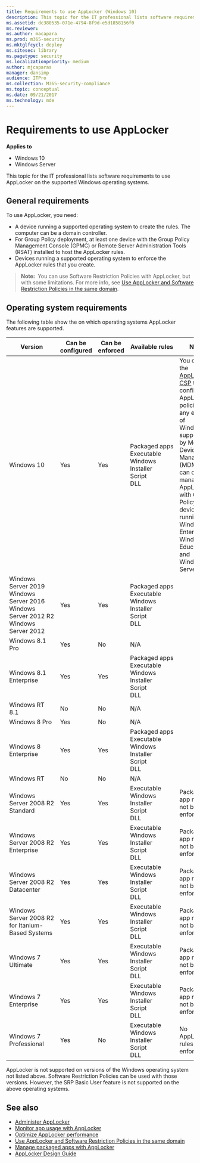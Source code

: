 ```yaml
---
title: Requirements to use AppLocker (Windows 10)
description: This topic for the IT professional lists software requirements to use AppLocker on the supported Windows operating systems.
ms.assetid: dc380535-071e-4794-8f9d-e5d1858156f0
ms.reviewer: 
ms.author: macapara
ms.prod: m365-security
ms.mktglfcycl: deploy
ms.sitesec: library
ms.pagetype: security
ms.localizationpriority: medium
author: mjcaparas
manager: dansimp
audience: ITPro
ms.collection: M365-security-compliance
ms.topic: conceptual
ms.date: 09/21/2017
ms.technology: mde
---
```


# Requirements to use AppLocker

**Applies to**
- Windows 10
- Windows Server

This topic for the IT professional lists software requirements to use AppLocker on the supported Windows operating systems.

## General requirements

To use AppLocker, you need:

-   A device running a supported operating system to create the rules. The computer can be a domain controller.
-   For Group Policy deployment, at least one device with the Group Policy Management Console (GPMC) or Remote Server Administration Tools (RSAT) installed to host the AppLocker rules.
-   Devices running a supported operating system to enforce the AppLocker rules that you create.

>**Note:**  You can use Software Restriction Policies with AppLocker, but with some limitations. For more info, see [Use AppLocker and Software Restriction Policies in the same domain](use-applocker-and-software-restriction-policies-in-the-same-domain.md).
 
## Operating system requirements

The following table show the on which operating systems AppLocker features are supported.

| Version | Can be configured | Can be enforced | Available rules | Notes |
| - | - | - | - | - |
| Windows 10| Yes| Yes| Packaged apps<br/>Executable<br/>Windows Installer<br/>Script<br/>DLL| You can use the [AppLocker CSP](https://msdn.microsoft.com/library/windows/hardware/dn920019.aspx) to configure AppLocker policies on any edition of Windows 10 supported by Mobile Device Management (MDM). You can only manage AppLocker with Group Policy on devices running Windows 10 Enterprise, Windows 10 Education, and Windows Server 2016. |
| Windows Server 2019<br/>Windows Server 2016<br/>Windows Server 2012 R2<br/>Windows Server 2012| Yes| Yes| Packaged apps<br/>Executable<br/>Windows Installer<br/>Script<br/>DLL| |
| Windows 8.1 Pro| Yes| No| N/A||
| Windows 8.1 Enterprise| Yes| Yes| Packaged apps<br/>Executable<br/>Windows Installer<br/>Script<br/>DLL| |
| Windows RT 8.1| No| No| N/A||
| Windows 8 Pro| Yes| No| N/A||
| Windows 8 Enterprise| Yes| Yes| Packaged apps<br/>Executable<br/>Windows Installer<br/>Script<br/>DLL||
| Windows RT| No| No| N/A| |
| Windows Server 2008 R2 Standard| Yes| Yes| Executable<br/>Windows Installer<br/>Script<br/>DLL| Packaged app rules will not be enforced.|
| Windows Server 2008 R2 Enterprise|Yes| Yes| Executable<br/>Windows Installer<br/>Script<br/>DLL| Packaged app rules will not be enforced.|
| Windows Server 2008 R2 Datacenter| Yes| Yes| Executable<br/>Windows Installer<br/>Script<br/>DLL| Packaged app rules will not be enforced.|
| Windows Server 2008 R2 for Itanium-Based Systems| Yes| Yes| Executable<br/>Windows Installer<br/>Script<br/>DLL| Packaged app rules will not be enforced.|
| Windows 7 Ultimate| Yes| Yes| Executable<br/>Windows Installer<br/>Script<br/>DLL| Packaged app rules will not be enforced.|
| Windows 7 Enterprise| Yes| Yes| Executable<br/>Windows Installer<br/>Script<br/>DLL| Packaged app rules will not be enforced.|
| Windows 7 Professional| Yes| No| Executable<br/>Windows Installer<br/>Script<br/>DLL| No AppLocker rules are enforced.|
 

AppLocker is not supported on versions of the Windows operating system not listed above. Software Restriction Policies can be used with those versions. However, the SRP Basic User feature is not supported on the above operating systems.

## See also
- [Administer AppLocker](administer-applocker.md)
- [Monitor app usage with AppLocker](monitor-application-usage-with-applocker.md)
- [Optimize AppLocker performance](optimize-applocker-performance.md)
- [Use AppLocker and Software Restriction Policies in the same domain](use-applocker-and-software-restriction-policies-in-the-same-domain.md)
- [Manage packaged apps with AppLocker](manage-packaged-apps-with-applocker.md)
- [AppLocker Design Guide](applocker-policies-design-guide.md)
